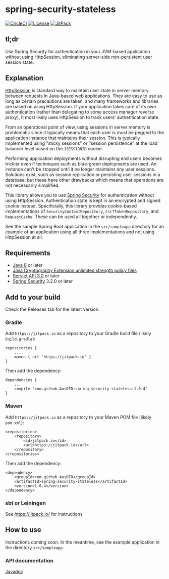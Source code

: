 # spring-security-stateless

[![CircleCI](https://circleci.com/gh/AusDTO/spring-security-stateless.svg?style=shield)](https://circleci.com/gh/AusDTO/spring-security-stateless) [![License](https://img.shields.io/github/license/AusDTO/spring-security-stateless.svg)](https://github.com/AusDTO/spring-security-stateless/blob/master/LICENSE) [![JitPack](https://jitpack.io/v/AusDTO/spring-security-stateless.svg)](https://jitpack.io/#AusDTO/spring-security-stateless)

## tl;dr

Use Spring Security for authentication in your JVM-based application without using HttpSession, eliminating server-side non-persistent user session state.

## Explanation

[HttpSession](http://docs.oracle.com/javaee/7/api/javax/servlet/http/HttpSession.html) is standard way to maintain user state in server memory between requests in Java-based web applications. They are easy to use as long as certain precautions are taken, and many frameworks and libraries are based on using HttpSession. If your application takes care of its own authentication (rather than delegating to some access manager reverse proxy), it most likely uses HttpSession to track users' authentication state.

From an operational point of view, using sessions in server memory is problematic since it typically means that each user is must be pegged to the application instance that maintains their session. This is typically implemented using "sticky sessions" or "session persistence" at the load balancer level based on the `JSESSIONID` cookie.

Performing application deployments without disrupting end users becomes trickier even if techniques such as blue-green deployments are used. An instance can't be stopped until it no longer maintains any user sessions. Solutions exist, such as session replication or persisting user sessions in a database, but these have other drawbacks which means that operations are not necessarily simplified.

This library allows you to use [Spring Security](http://projects.spring.io/spring-security/) for authentication without using HttpSession. Authentication state is kept in an encrypted and signed cookie instead. Specificially, this library provides cookie-based implementations of `SecurityContextRepository`, `CsrfTokenRepository`, and `RequestCache`. These can be used all together or independently.

See the sample Spring Boot application in the `src/sampleapp` directory for an example of an application using all three implementations and not using HttpSession at all.

## Requirements

- [Java 8](http://www.oracle.com/technetwork/java/javase/downloads/jdk8-downloads-2133151.html) or later
- [Java Cryptography Extension unlimited strength policy files](http://www.oracle.com/technetwork/java/javase/downloads/jce8-download-2133166.html)
- [Servlet API 3.0](http://download.oracle.com/otndocs/jcp/servlet-3.0-fr-eval-oth-JSpec/) or later
- [Spring Security](http://projects.spring.io/spring-security/) 3.2.0 or later

## Add to your build

Check the Releases tab for the latest version. 

### Gradle

Add `https://jitpack.io` as a repository to your Gradle build file (likely `build.gradle`):

    repositories {
        ...
        maven { url 'https://jitpack.io' }
    }

Then add the dependency:

    dependencies {
        ...
        compile 'com.github.AusDTO:spring-security-stateless:1.0.4'
    }

### Maven

Add `https://jitpack.io` as a repository to your Maven POM file (likely `pom.xml`):


    <repositories>
        <repository>
            <id>jitpack.io</id>
            <url>https://jitpack.io</url>
        </repository>
    </repositories>

Then add the dependency:

    <dependency>
        <groupId>com.github.AusDTO</groupId>
        <artifactId>spring-security-stateless</artifactId>
        <version>1.0.4</version>
    </dependency>

### sbt or Leiningen

See <https://jitpack.io/> for instructions

## How to use

Instructions coming soon. In the meantime, see the example application in the directory `src/sampleapp`.

### API documentation

[Javadoc](https://jitpack.io/com/github/AusDTO/spring-security-stateless/v1.0.4/javadoc/index.html)
